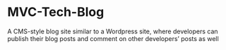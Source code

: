 # MVC-Tech-Blog
A CMS-style blog site similar to a Wordpress site, where developers can publish their blog posts and comment on other developers’ posts as well
